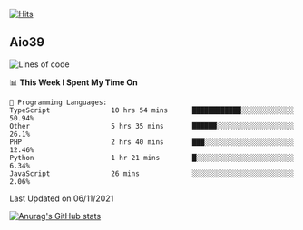 [![Hits](https://hits.seeyoufarm.com/api/count/incr/badge.svg?url=https%3A%2F%2Fgithub.com%2Faio39&count_bg=%2339C5BB&title_bg=%23555555&icon=&icon_color=%23E7E7E7&title=hits&edge_flat=false)](https://hits.seeyoufarm.com)

## Aio39

<!--START_SECTION:waka-->
![Lines of code](https://img.shields.io/badge/From%20Hello%20World%20I%27ve%20Written-1.1%20million%20lines%20of%20code-blue)

📊 **This Week I Spent My Time On** 

```text
💬 Programming Languages: 
TypeScript               10 hrs 54 mins      ████████████░░░░░░░░░░░░░   50.94% 
Other                    5 hrs 35 mins       ██████░░░░░░░░░░░░░░░░░░░   26.1% 
PHP                      2 hrs 40 mins       ███░░░░░░░░░░░░░░░░░░░░░░   12.46% 
Python                   1 hr 21 mins        █░░░░░░░░░░░░░░░░░░░░░░░░   6.34% 
JavaScript               26 mins             ░░░░░░░░░░░░░░░░░░░░░░░░░   2.06%

```


 Last Updated on 06/11/2021
<!--END_SECTION:waka-->
[![Anurag's GitHub stats](https://github-readme-stats.vercel.app/api?username=aio39)](https://github.com/anuraghazra/github-readme-stats)

<!--
**aio39/aio39** is a ✨ _special_ ✨ repository because its `README.md` (this file) appears on your GitHub profile.

Here are some ideas to get you started:

- 🔭 I’m currently working on ...
- 🌱 I’m currently learning ...
- 👯 I’m looking to collaborate on ...
- 🤔 I’m looking for help with ...
- 💬 Ask me about ...
- 📫 How to reach me: ...
- 😄 Pronouns: ...
- ⚡ Fun fact: ...
-->
